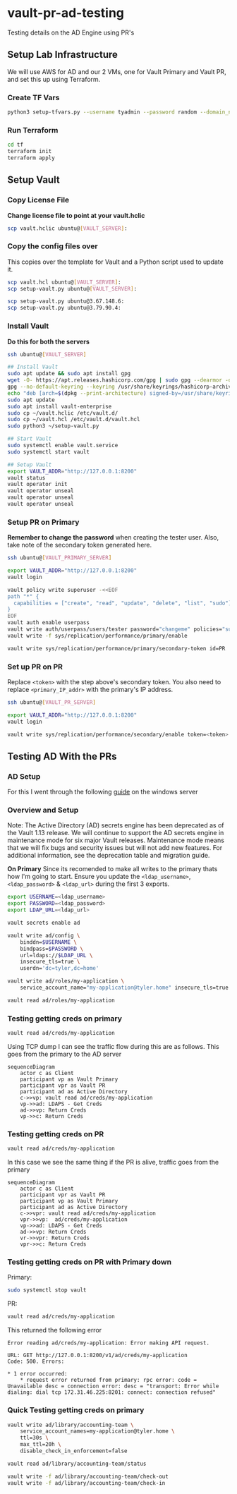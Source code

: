 # vault-pr-ad-testing
Testing details on the AD Engine using PR's

## Setup Lab Infrastructure
We will use AWS for AD and our 2 VMs, one for Vault Primary and Vault PR, and set this up using Terraform.

### Create TF Vars
```bash
python3 setup-tfvars.py --username tyadmin --password random --domain_name tyler.home --ami_id ami-07b63a0cdc48e61fb --pem_path "~/.ssh/id_rsa" --pub_path "~/.ssh/id_rsa.pub"
```

### Run Terraform
```bash
cd tf
terraform init
terraform apply
```

## Setup Vault

### Copy License File
**Change license file to point at your vault.hclic**
```bash
scp vault.hclic ubuntu@[VAULT_SERVER]:
```

### Copy the config files over
This copies over the template for Vault and a Python script used to update it.
```bash
scp vault.hcl ubuntu@[VAULT_SERVER]:
scp setup-vault.py ubuntu@[VAULT_SERVER]:
```

```bash
scp setup-vault.py ubuntu@3.67.148.6:
scp setup-vault.py ubuntu@3.79.90.4:
```

### Install Vault
**Do this for both the servers**

```bash
ssh ubuntu@[VAULT_SERVER]

## Install Vault
sudo apt update && sudo apt install gpg
wget -O- https://apt.releases.hashicorp.com/gpg | sudo gpg --dearmor -o /usr/share/keyrings/hashicorp-archive-keyring.gpg
gpg --no-default-keyring --keyring /usr/share/keyrings/hashicorp-archive-keyring.gpg --fingerprint
echo "deb [arch=$(dpkg --print-architecture) signed-by=/usr/share/keyrings/hashicorp-archive-keyring.gpg] https://apt.releases.hashicorp.com $(lsb_release -cs) main" | sudo tee /etc/apt/sources.list.d/hashicorp.list
sudo apt update
sudo apt install vault-enterprise
sudo cp ~/vault.hclic /etc/vault.d/
sudo cp ~/vault.hcl /etc/vault.d/vault.hcl
sudo python3 ~/setup-vault.py

## Start Vault
sudo systemctl enable vault.service
sudo systemctl start vault

## Setup Vault
export VAULT_ADDR="http://127.0.0.1:8200"
vault status
vault operator init
vault operator unseal
vault operator unseal
vault operator unseal
```

### Setup PR on Primary
**Remember to change the password** when creating the tester user. Also, take note of the secondary token generated here.
```bash
ssh ubuntu@[VAULT_PRIMARY_SERVER]

export VAULT_ADDR="http://127.0.0.1:8200"
vault login

vault policy write superuser -<<EOF
path "*" {
  capabilities = ["create", "read", "update", "delete", "list", "sudo"]
}
EOF
vault auth enable userpass
vault write auth/userpass/users/tester password="changeme" policies="superuser"
vault write -f sys/replication/performance/primary/enable

vault write sys/replication/performance/primary/secondary-token id=PR
```

### Set up PR on PR
Replace `<token>` with the step above's secondary token. You also need to replace `<primary_IP_addr>` with the primary's IP address.
```bash
ssh ubuntu@[VAULT_PR_SERVER]

export VAULT_ADDR="http://127.0.0.1:8200"
vault login

vault write sys/replication/performance/secondary/enable token=<token>
```

## Testing AD With the PRs

### AD Setup
For this I went through the following [guide](https://wiki.articatech.com/en/active-directory/active-directory-ldap-ssl-windows-2022) on the windows server

### Overview and Setup
Note: The Active Directory (AD) secrets engine has been deprecated as of the Vault 1.13 release. We will continue to support the AD secrets engine in maintenance mode for six major Vault releases. Maintenance mode means that we will fix bugs and security issues but will not add new features. For additional information, see the deprecation table and migration guide.

**On Primary** Since its recomended to make all writes to the primary thats how I'm going to start. Ensure you update the `<ldap_username>`, `<ldap_password>` & `<ldap_url>` during the first 3 exports. 

```bash
export USERNAME=<ldap_username>
export PASSWORD=<ldap_password>
export LDAP_URL=<ldap_url>

vault secrets enable ad

vault write ad/config \
    binddn=$USERNAME \
    bindpass=$PASSWORD \
    url=ldaps://$LDAP_URL \
    insecure_tls=true \
    userdn='dc=tyler,dc=home'

vault write ad/roles/my-application \
    service_account_name="my-application@tyler.home" insecure_tls=true

vault read ad/roles/my-application
```

### Testing getting creds on primary

```bash
vault read ad/creds/my-application
```

Using TCP dump I can see the traffic flow during this are as follows. This goes from the primary to the AD server
```mermaid
sequenceDiagram
    actor c as Client
    participant vp as Vault Primary
    participant vpr as Vault PR
    participant ad as Active Directory
    c->>vp: vault read ad/creds/my-application
    vp->>ad: LDAPS - Get Creds
    ad->>vp: Return Creds
    vp->>c: Return Creds
```

### Testing getting creds on PR

```bash
vault read ad/creds/my-application
```

In this case we see the same thing if the PR is alive, traffic goes from the primary

```mermaid
sequenceDiagram
    actor c as Client
    participant vpr as Vault PR
    participant vp as Vault Primary
    participant ad as Active Directory
    c->>vpr: vault read ad/creds/my-application
    vpr->>vp:  ad/creds/my-application
    vp->>ad: LDAPS - Get Creds
    ad->>vp: Return Creds
    vr->>vpr: Return Creds
    vpr->>c: Return Creds
```

### Testing getting creds on PR with Primary down

Primary:

```bash
sudo systemctl stop vault
```

PR:
```bash
vault read ad/creds/my-application
```

This returned the following error

```text
Error reading ad/creds/my-application: Error making API request.

URL: GET http://127.0.0.1:8200/v1/ad/creds/my-application
Code: 500. Errors:

* 1 error occurred:
	* request error returned from primary: rpc error: code = Unavailable desc = connection error: desc = "transport: Error while dialing: dial tcp 172.31.46.225:8201: connect: connection refused"
```

### Quick Testing getting creds on primary
```bash
vault write ad/library/accounting-team \
    service_account_names=my-application@tyler.home \
    ttl=30s \
    max_ttl=20h \
    disable_check_in_enforcement=false

vault read ad/library/accounting-team/status

vault write -f ad/library/accounting-team/check-out
vault write -f ad/library/accounting-team/check-in
```